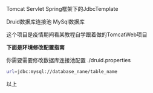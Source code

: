 Tomcat Servlet Spring框架下的JdbcTemplate 

Druid数据库连接池  MySql数据库  

这个项目是疫情期间看某教程自学跟着做的TomcatWeb项目 



**下面是环境修改配置指南**

你需要需要修改数据库连接池配置 ./druid.properties

```bash
url=jdbc:mysql://database_nane/table_name
```





以上

